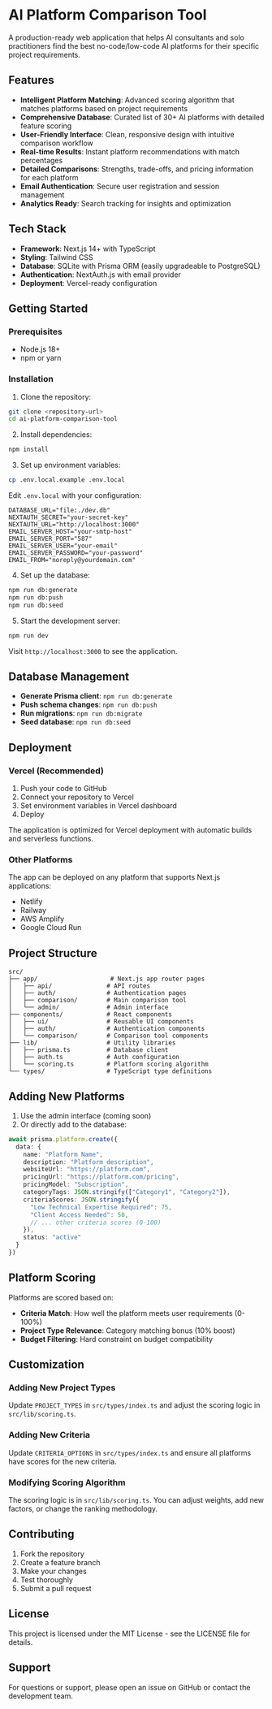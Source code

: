 # AI Platform Comparison Tool

A production-ready web application that helps AI consultants and solo practitioners find the best no-code/low-code AI platforms for their specific project requirements.

## Features

- **Intelligent Platform Matching**: Advanced scoring algorithm that matches platforms based on project requirements
- **Comprehensive Database**: Curated list of 30+ AI platforms with detailed feature scoring
- **User-Friendly Interface**: Clean, responsive design with intuitive comparison workflow
- **Real-time Results**: Instant platform recommendations with match percentages
- **Detailed Comparisons**: Strengths, trade-offs, and pricing information for each platform
- **Email Authentication**: Secure user registration and session management
- **Analytics Ready**: Search tracking for insights and optimization

## Tech Stack

- **Framework**: Next.js 14+ with TypeScript
- **Styling**: Tailwind CSS
- **Database**: SQLite with Prisma ORM (easily upgradeable to PostgreSQL)
- **Authentication**: NextAuth.js with email provider
- **Deployment**: Vercel-ready configuration

## Getting Started

### Prerequisites

- Node.js 18+ 
- npm or yarn

### Installation

1. Clone the repository:
```bash
git clone <repository-url>
cd ai-platform-comparison-tool
```

2. Install dependencies:
```bash
npm install
```

3. Set up environment variables:
```bash
cp .env.local.example .env.local
```

Edit `.env.local` with your configuration:
```
DATABASE_URL="file:./dev.db"
NEXTAUTH_SECRET="your-secret-key"
NEXTAUTH_URL="http://localhost:3000"
EMAIL_SERVER_HOST="your-smtp-host"
EMAIL_SERVER_PORT="587"
EMAIL_SERVER_USER="your-email"
EMAIL_SERVER_PASSWORD="your-password"
EMAIL_FROM="noreply@yourdomain.com"
```

4. Set up the database:
```bash
npm run db:generate
npm run db:push
npm run db:seed
```

5. Start the development server:
```bash
npm run dev
```

Visit `http://localhost:3000` to see the application.

## Database Management

- **Generate Prisma client**: `npm run db:generate`
- **Push schema changes**: `npm run db:push`
- **Run migrations**: `npm run db:migrate`
- **Seed database**: `npm run db:seed`

## Deployment

### Vercel (Recommended)

1. Push your code to GitHub
2. Connect your repository to Vercel
3. Set environment variables in Vercel dashboard
4. Deploy

The application is optimized for Vercel deployment with automatic builds and serverless functions.

### Other Platforms

The app can be deployed on any platform that supports Next.js applications:
- Netlify
- Railway
- AWS Amplify
- Google Cloud Run

## Project Structure

```
src/
├── app/                    # Next.js app router pages
│   ├── api/               # API routes
│   ├── auth/              # Authentication pages
│   ├── comparison/        # Main comparison tool
│   └── admin/             # Admin interface
├── components/            # React components
│   ├── ui/                # Reusable UI components
│   ├── auth/              # Authentication components
│   └── comparison/        # Comparison tool components
├── lib/                   # Utility libraries
│   ├── prisma.ts          # Database client
│   ├── auth.ts            # Auth configuration
│   └── scoring.ts         # Platform scoring algorithm
└── types/                 # TypeScript type definitions
```

## Adding New Platforms

1. Use the admin interface (coming soon)
2. Or directly add to the database:

```typescript
await prisma.platform.create({
  data: {
    name: "Platform Name",
    description: "Platform description",
    websiteUrl: "https://platform.com",
    pricingUrl: "https://platform.com/pricing",
    pricingModel: "Subscription",
    categoryTags: JSON.stringify(["Category1", "Category2"]),
    criteriaScores: JSON.stringify({
      "Low Technical Expertise Required": 75,
      "Client Access Needed": 50,
      // ... other criteria scores (0-100)
    }),
    status: "active"
  }
})
```

## Platform Scoring

Platforms are scored based on:
- **Criteria Match**: How well the platform meets user requirements (0-100%)
- **Project Type Relevance**: Category matching bonus (10% boost)
- **Budget Filtering**: Hard constraint on budget compatibility

## Customization

### Adding New Project Types

Update `PROJECT_TYPES` in `src/types/index.ts` and adjust the scoring logic in `src/lib/scoring.ts`.

### Adding New Criteria

Update `CRITERIA_OPTIONS` in `src/types/index.ts` and ensure all platforms have scores for the new criteria.

### Modifying Scoring Algorithm

The scoring logic is in `src/lib/scoring.ts`. You can adjust weights, add new factors, or change the ranking methodology.

## Contributing

1. Fork the repository
2. Create a feature branch
3. Make your changes
4. Test thoroughly
5. Submit a pull request

## License

This project is licensed under the MIT License - see the LICENSE file for details.

## Support

For questions or support, please open an issue on GitHub or contact the development team.